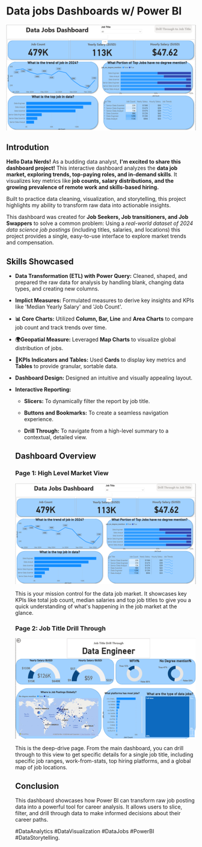 # Data jobs Dashboards w/ Power BI

![Dashboard Page 1](/image/project_1_png_1.png)

## Introdution 

**Hello Data Nerds!** As a budding data analyst, **I'm excited to share this dashboard project!** This interactive dashboard analyzes the **data job market, exploring trends, top-paying roles, and in-demand skills**. It visualizes key metrics like **job counts, salary distributions, and the growing prevalence of remote work and skills-based hiring.**

Built to practice data cleaning, visualization, and storytelling, this project highlights my ability to transform raw data into actionable insights.

This dashboard was created for **Job Seekers, Job transitioners, and Job Swappers** to solve a common problem: Using a *real-world dataset of 2024 data science job postings* (including titles, salaries, and locations) this project provides a single, easy-to-use interface to explore market trends and compensation.

## Skills Showcased

- **Data Transformation (ETL) with Power Query:**
Cleaned, shaped, and prepared the raw data for analysis by handling blank, changing data types, and creating new columns.

- **Implict Measures:** Formulated measures to derive key insights and KPIs like 'Median Yearly Salary' and 'Job Count'.

- **📊 Core Charts:** Utilized **Column, Bar, Line** and **Area Charts** to compare job count and track trends over time.

- **🌍Geopatial Measure:** Leveraged **Map Charts** to visualize global distribution of jobs.

- **📅KPIs Indicators and Tables:** Used **Cards** to display key metrics and **Tables** to provide granular, sortable data.

- **Dashboard Design:** Designed an intuitive and visually appealing layout.

- **Interactive Reporting:**
  - **Slicers:** To dynamically filter the report by job title.

   - **Buttons and Bookmarks:** To create a seamless navigation experience.

   - **Drill Through:** To navigate from a high-level summary to a contextual, detailed view.

   ## Dashboard Overview

   ### Page 1: High Level Market View

   ![Dashboard Page 1](/image/project_1_png_1.png)

   This is your mission control for the data job market. It showcases key KPIs like total job count, median salaries and top job titles to give you a quick understanding of what's happening in the job market at the glance.

   ### Page 2: Job Title Drill Through

   ![Dashboard Page 2](/image/project_1_png_2.png)

   This is the deep-drive page. From the main dashboard, you can drill through to this view to get specific details for a single job title, including specific job ranges, work-from-stats, top hiring platforms, and a global map of job locations.

   ## Conclusion 

   This dashboard showcases how Power BI can transform raw job posting data into a powerful tool for career analysis. It allows users to slice, filter, and drill through data to make informed decisions about their career paths.
   
   #DataAnalytics #DataVisualization #DataJobs #PowerBI #DataStorytelling.